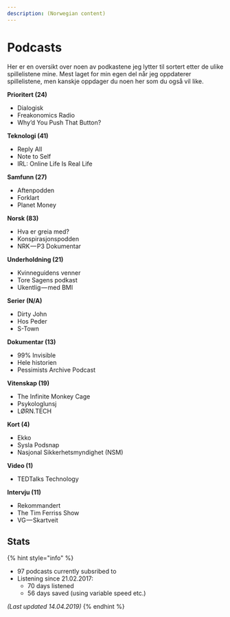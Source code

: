 ```yaml
---
description: (Norwegian content)
---
```


# Podcasts

Her er en oversikt over noen av podkastene jeg lytter til sortert etter de ulike spillelistene mine. Mest laget for min egen del når jeg oppdaterer spillelistene, men kanskje oppdager du noen her som du også vil like.

**Prioritert \(24\)**

* Dialogisk
* Freakonomics Radio
* Why’d You Push That Button?

**Teknologi \(41\)**

* Reply All
* Note to Self
* IRL: Online Life Is Real Life

**Samfunn \(27\)**

* Aftenpodden
* Forklart
* Planet Money

**Norsk \(83\)**

* Hva er greia med?
* Konspirasjonspodden
* NRK — P3 Dokumentar

**Underholdning \(21\)**

* Kvinneguidens venner
* Tore Sagens podkast
* Ukentlig — med BMI

**Serier \(N/A\)**

* Dirty John
* Hos Peder
* S-Town

**Dokumentar \(13\)**

* 99% Invisible
* Hele historien
* Pessimists Archive Podcast

**Vitenskap \(19\)**

* The Infinite Monkey Cage
* Psykologlunsj
* LØRN.TECH

**Kort \(4\)**

* Ekko
* Sysla Podsnap
* Nasjonal Sikkerhetsmyndighet \(NSM\)

**Video \(1\)**

* TEDTalks Technology

**Intervju \(11\)**

* Rekommandert
* The Tim Ferriss Show
* VG — Skartveit

## Stats

{% hint style="info" %}
* 97 podcasts currently subsribed to
* Listening since 21.02.2017:
  * 70 days listened
  * 56 days saved \(using variable speed etc.\)

_\(Last updated 14.04.2019\)_
{% endhint %}

